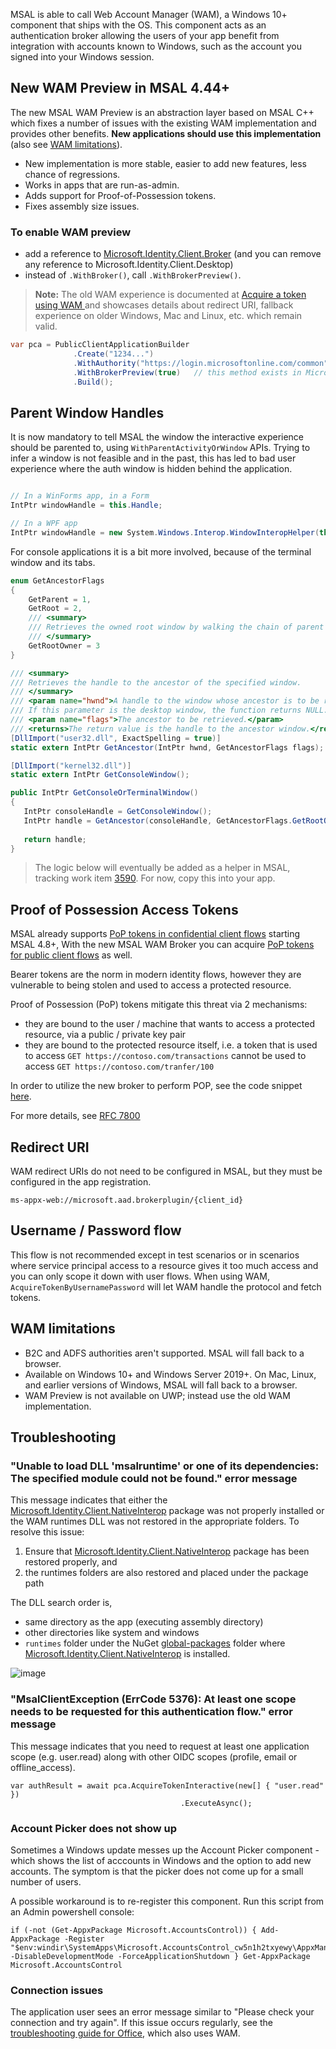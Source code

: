 MSAL is able to call Web Account Manager (WAM), a Windows 10+ component that ships with the OS. This component acts as an authentication broker allowing the users of your app benefit from integration with accounts known to Windows, such as the account you signed into your Windows session.

## New WAM Preview in MSAL 4.44+
The new MSAL WAM Preview is an abstraction layer based on MSAL C++ which fixes a number of issues with the existing WAM implementation and provides other benefits. **New applications should use this implementation** (also see [WAM limitations](#wam-limitations)).

- New implementation is more stable, easier to add new features, less chance of regressions.
- Works in apps that are run-as-admin.
- Adds support for Proof-of-Possession tokens.
- Fixes assembly size issues.

### To enable WAM preview 

- add a reference to [Microsoft.Identity.Client.Broker](https://www.nuget.org/packages/Microsoft.Identity.Client.Broker) (and you can remove any reference to Microsoft.Identity.Client.Desktop)
- instead of `.WithBroker()`, call `.WithBrokerPreview()`.

> **Note:** The old WAM experience is documented at [Acquire a token using WAM
](https://docs.microsoft.com/en-us/azure/active-directory/develop/scenario-desktop-acquire-token-wam) and showcases details about redirect URI, fallback experience on older Windows, Mac and Linux, etc. which remain valid.

```csharp
var pca = PublicClientApplicationBuilder
              .Create("1234...")
              .WithAuthority("https://login.microsoftonline.com/common")
              .WithBrokerPreview(true)   // this method exists in Microsoft.Identity.Client.Broker package
              .Build();
```
## Parent Window Handles

It is now mandatory to tell MSAL the window the interactive experience should be parented to, using `WithParentActivityOrWindow` APIs. Trying to infer a window is not feasible and in the past, this has led to bad user experience where the auth window is hidden behind the application. 

```csharp

// In a WinForms app, in a Form
IntPtr windowHandle = this.Handle;

// In a WPF app 
IntPtr windowHandle = new System.Windows.Interop.WindowInteropHelper(this).Handle;
```

For console applications it is a bit more involved, because of the terminal window and its tabs. 

```csharp
enum GetAncestorFlags
{   
    GetParent = 1,
    GetRoot = 2,
    /// <summary>
    /// Retrieves the owned root window by walking the chain of parent and owner windows returned by GetParent.
    /// </summary>
    GetRootOwner = 3
}

/// <summary>
/// Retrieves the handle to the ancestor of the specified window.
/// </summary>
/// <param name="hwnd">A handle to the window whose ancestor is to be retrieved.
/// If this parameter is the desktop window, the function returns NULL. </param>
/// <param name="flags">The ancestor to be retrieved.</param>
/// <returns>The return value is the handle to the ancestor window.</returns>
[DllImport("user32.dll", ExactSpelling = true)]
static extern IntPtr GetAncestor(IntPtr hwnd, GetAncestorFlags flags);

[DllImport("kernel32.dll")]
static extern IntPtr GetConsoleWindow();

public IntPtr GetConsoleOrTerminalWindow()
{
   IntPtr consoleHandle = GetConsoleWindow();
   IntPtr handle = GetAncestor(consoleHandle, GetAncestorFlags.GetRootOwner );
  
   return handle;
}
```

> The logic below will eventually be added as a helper in MSAL, tracking work item [3590](https://github.com/AzureAD/microsoft-authentication-library-for-dotnet/issues/3590). For now, copy this into your app.


## Proof of Possession Access Tokens

MSAL already supports [PoP tokens in confidential client flows](https://github.com/AzureAD/microsoft-authentication-library-for-dotnet/wiki/Proof-Of-Possession-%28PoP%29-tokens) starting MSAL 4.8+, With the new MSAL WAM Broker you can acquire [PoP tokens for public client flows](https://github.com/AzureAD/microsoft-authentication-library-for-dotnet/wiki/Proof-Of-Possession-(PoP)-tokens) as well. 

Bearer tokens are the norm in modern identity flows, however they are vulnerable to being stolen and used to access a protected resource. 

Proof of Possession (PoP) tokens mitigate this threat via 2 mechanisms: 

- they are bound to the user / machine that wants to access a protected resource, via a public / private key pair
- they are bound to the protected resource itself, i.e. a token that is used to access `GET https://contoso.com/transactions` cannot be used to access `GET https://contoso.com/tranfer/100`

In order to utilize the new broker to perform POP, see the code snippet [here](https://github.com/AzureAD/microsoft-authentication-library-for-dotnet/wiki/Proof-Of-Possession-(PoP)-tokens#proof-of-possession-for-public-clients).

For more details, see [RFC 7800](https://tools.ietf.org/html/rfc7800)

## Redirect URI

WAM redirect URIs do not need to be configured in MSAL, but they must be configured in the app registration.

```
ms-appx-web://microsoft.aad.brokerplugin/{client_id}
```

## Username / Password flow 

This flow is not recommended except in test scenarios or in scenarios where service principal access to a resource gives it too much access and you can only scope it down with user flows. When using WAM, `AcquireTokenByUsernamePassword` will let WAM handle the protocol and fetch tokens. 

## WAM limitations

- B2C and ADFS authorities aren't supported. MSAL will fall back to a browser.
- Available on Windows 10+ and Windows Server 2019+. On Mac, Linux, and earlier versions of Windows, MSAL will fall back to a browser.
- WAM Preview is not available on UWP; instead use the old WAM implementation.

## Troubleshooting

### "Unable to load DLL 'msalruntime' or one of its dependencies: The specified module could not be found." error message

This message indicates that either the [Microsoft.Identity.Client.NativeInterop](https://www.nuget.org/packages/Microsoft.Identity.Client.NativeInterop) package was not properly installed or the WAM runtimes DLL was not restored in the appropriate folders. To resolve this issue: 

1. Ensure that [Microsoft.Identity.Client.NativeInterop](https://www.nuget.org/packages/Microsoft.Identity.Client.NativeInterop) package has been restored properly, and
1. the runtimes folders are also restored and placed under the package path

The DLL search order is,

- same directory as the app (executing assembly directory)
- other directories like system and windows
- `runtimes` folder under the NuGet [global-packages](https://learn.microsoft.com/en-us/nuget/consume-packages/managing-the-global-packages-and-cache-folders) folder where [Microsoft.Identity.Client.NativeInterop](https://www.nuget.org/packages/Microsoft.Identity.Client.NativeInterop) is installed. 

![image](https://user-images.githubusercontent.com/90415114/193084876-f67638a2-7a10-4b6e-8943-43c851be8687.png)

### "MsalClientException (ErrCode 5376): At least one scope needs to be requested for this authentication flow." error message

This message indicates that you need to request at least one application scope (e.g. user.read) along with other OIDC scopes (profile, email or offline_access). 

```
var authResult = await pca.AcquireTokenInteractive(new[] { "user.read" })
                                      .ExecuteAsync();
``` 

### Account Picker does not show up

Sometimes a Windows update messes up the Account Picker component - which shows the list of acccounts in Windows and the option to add new accounts. The symptom is that the picker does not come up for a small number of users. 

A possible workaround is to re-register this component. Run this script from an Admin powershell console:

```powerhsell
if (-not (Get-AppxPackage Microsoft.AccountsControl)) { Add-AppxPackage -Register "$env:windir\SystemApps\Microsoft.AccountsControl_cw5n1h2txyewy\AppxManifest.xml" -DisableDevelopmentMode -ForceApplicationShutdown } Get-AppxPackage Microsoft.AccountsControl
```

### Connection issues

The application user sees an error message similar to "Please check your connection and try again". If this issue occurs regularly, see the [troubleshooting guide for Office](https://learn.microsoft.com/en-us/microsoft-365/troubleshoot/authentication/connection-issue-when-sign-in-office-2016), which also uses WAM.